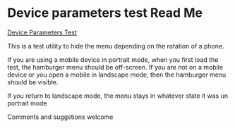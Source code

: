 

Device parameters test Read Me
===

[Device Parameters Test ]( https://prediqtiv.github.io/device-parameters-test/device-parameters-test-r1.html )


This is a test utility to hide the menu depending on the rotation of a phone.

If you are using a mobile device in portrait mode,
when you first load the test, the hamburger menu should be off-screen.
If you are not on a mobile device or you open a mobile in landscape mode, then the hamburger menu should be visible.

If you return to landscape mode, the menu stays in whatever state it was un portrait mode

Comments and suggstions welcome

